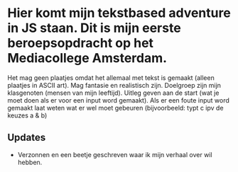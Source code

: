 # Hier komt mijn tekstbased adventure in JS staan. Dit is mijn eerste beroepsopdracht op het Mediacollege Amsterdam.
 Het mag geen plaatjes omdat het allemaal met tekst is gemaakt (alleen plaatjes in ASCII art).
 Mag fantasie en realistisch zijn.
 Doelgroep zijn mijn klasgenoten (mensen van mijn leeftijd).
 Uitleg geven aan de start (wat je moet doen als er voor een input word gemaakt).
 Als er een foute input word gemaakt laat weten wat er wel moet gebeuren (bijvoorbeeld: typt c ipv de keuzes a & b)

## Updates
- Verzonnen en een beetje geschreven waar ik mijn verhaal over wil hebben.
